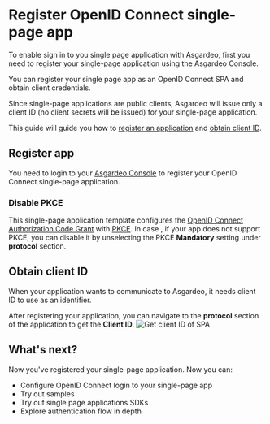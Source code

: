 # Register OpenID Connect single-page app
To enable sign in to you single page application with Asgardeo, first you need to register your single-page application using the Asgardeo Console. 

You can register your single page app as an OpenID Connect SPA and obtain client credentials. 

Since single-page applications are public clients, Asgardeo will issue only a client ID (no client secrets will be issued) for your single-page application.

This guide will guide you how to [register an application](#register-app) and [obtain client ID](#obtain-client-id). 

## Register app
You need to login to your [Asgardeo Console](https://console.asgardeo.io/login) to register your OpenID Connect single-page application.
<CommonGuide guide='guides/fragments/manage-app/register-app/configure-spa-in-asgardeo.md'/>

### Disable PKCE 
This single-page application template configures the [OpenID Connect Authorization Code Grant](https://openid.net/specs/openid-connect-core-1_0.html#CodeFlowAuth) with [PKCE](https://datatracker.ietf.org/doc/html/rfc7636). 
In case , if your app does not support PKCE, you can disable it by <a :href="$withBase('/guides/applications/spa/oidc-settings/#proof-key-for-code-exchange-pkce')">unselecting the PKCE **Mandatory** </a> setting under **protocol** section.


## Obtain client ID
When your application wants to communicate to Asgardeo, it needs client ID to use as an identifier. 

After registering your application, you can navigate to the **protocol** section of the application to get the **Client ID**.
<img :src="$withBase('/assets/img/guides/applications/get-client-id.png')" alt="Get client ID of SPA">

## What's next?
Now you've registered your single-page application. Now you can:
- <a :href="$withBase('/guides/applications/spa/configure-login')">Configure OpenID Connect login to your single-page app</a>
- <a :href="$withBase('/quickstarts/')">Try out samples</a>
- <a :href="$withBase('/sdks/')">Try out single page applications SDKs</a>
- <a :href="$withBase('/guides/applications/integrate-public-client/')">Explore authentication flow in depth</a>
